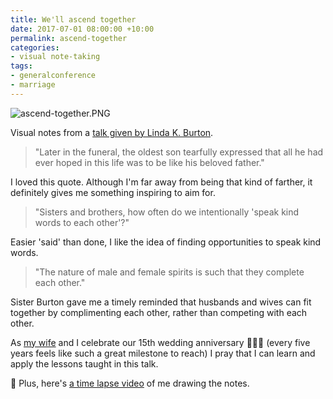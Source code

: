 ```yaml
---
title: We'll ascend together
date: 2017-07-01 08:00:00 +10:00
permalink: ascend-together
categories:
- visual note-taking
tags:
- generalconference
- marriage
---
```


![ascend-together.PNG](/uploads/ascend-together.PNG)

Visual notes from a [talk given by Linda K. Burton](https://www.lds.org/general-conference/2015/04/well-ascend-together?lang=eng).

> "Later in the funeral, the oldest son tearfully expressed that all he had ever hoped in this life was to be like his beloved father."

I loved this quote. Although I'm far away from being that kind of farther, it definitely gives me something inspiring to aim for.

> "Sisters and brothers, how often do we intentionally 'speak kind words to each other'?"

Easier 'said' than done, I like the idea of finding opportunities to speak kind words.

> "The nature of male and female spirits is such that they complete each other."

Sister Burton gave me a timely reminded that husbands and wives can fit together by complimenting each other, rather than competing with each other.

As [my wife](http://facebook.com/leilanirorani) and I celebrate our 15th wedding anniversary 🤵💖👸 (every five years feels like such a great milestone to reach) I pray that I can learn and apply the lessons taught in this talk.

🎥 Plus, here's [a time lapse video](/uploads/ascend-together.m4v) of me drawing the notes.